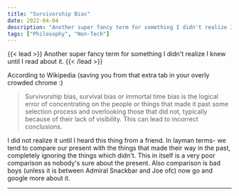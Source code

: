 ```yaml
---
title: "Survivorship Bias"
date: 2022-04-04
description: "Another super fancy term for something I didn't realize I knew until I read about it"
tags: ["Philosophy", "Non-Tech"]
---
```


{{< lead >}}
Another super fancy term for something I didn't realize I knew until I read about it.
{{< /lead >}}

According to Wikipedia (saving you from that extra tab in your overly crowded chrome :)
>Survivorship bias, survival bias or immortal time bias is the logical error of concentrating on the people or things that made it past some selection process and overlooking those that did not, typically because of their lack of visibility. This can lead to incorrect conclusions.

I did not realize it until I heard this thing from a friend. In layman terms- we tend to compare our present with the things that made their way in the past, completely ignoring the things which didn't. This in itself is a very poor comparison as nobody's sure about the present. Also comparison is bad boys (unless it is between Admiral Snackbar and Joe ofc) now go and google more about it.

---
